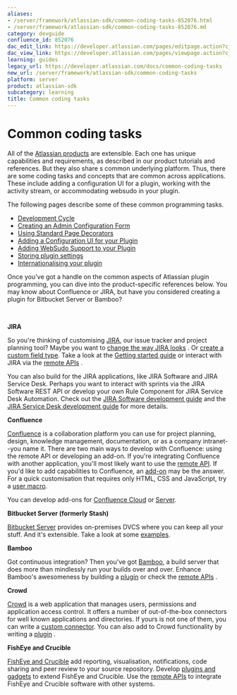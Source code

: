 ```yaml
---
aliases:
- /server/framework/atlassian-sdk/common-coding-tasks-852076.html
- /server/framework/atlassian-sdk/common-coding-tasks-852076.md
category: devguide
confluence_id: 852076
dac_edit_link: https://developer.atlassian.com/pages/editpage.action?cjm=wozere&pageId=852076
dac_view_link: https://developer.atlassian.com/pages/viewpage.action?cjm=wozere&pageId=852076
learning: guides
legacy_url: https://developer.atlassian.com/docs/common-coding-tasks
new_url: /server/framework/atlassian-sdk/common-coding-tasks
platform: server
product: atlassian-sdk
subcategory: learning
title: Common coding tasks
---
```

# Common coding tasks

All of the <a href="http://www.atlassian.com/software/" class="external-link">Atlassian products</a> are extensible. Each one has unique capabilities and requirements, as described in our product tutorials and references. But they also share s common underlying platform. Thus, there are some coding tasks and concepts that are common across applications. These include adding a configuration UI for a plugin, working with the activity stream, or accommodating websudo in your plugin.

The following pages describe some of these common programming tasks. 

-   [Development Cycle](/server/framework/atlassian-sdk/development-cycle)
-   [Creating an Admin Configuration Form](/server/framework/atlassian-sdk/creating-an-admin-configuration-form)
-   [Using Standard Page Decorators](/server/framework/atlassian-sdk/using-standard-page-decorators)
-   [Adding a Configuration UI for your Plugin](/server/framework/atlassian-sdk/adding-a-configuration-ui-for-your-plugin)
-   [Adding WebSudo Support to your Plugin](/server/framework/atlassian-sdk/adding-websudo-support-to-your-plugin)
-   [Storing plugin settings](/server/framework/atlassian-sdk/storing-plugin-settings)
-   [Internationalising your plugin](/server/framework/atlassian-sdk/internationalising-your-plugin)

Once you've got a handle on the common aspects of Atlassian plugin programming, you can dive into the product-specific references below. You may know about Confluence or JIRA, but have you considered creating a plugin for Bitbucket Server or Bamboo?

 

**JIRA**

So you're thinking of customising [JIRA](https://developer.atlassian.com/display/JIRADEV), our issue tracker and project planning tool? Maybe you want to [change the way JIRA looks](https://developer.atlassian.com/display/JIRADEV/JIRA+templates+and+JSPs) . Or [create a custom field type](https://developer.atlassian.com/display/JIRADEV/Tutorial+-+Creating+a+custom+field+type). Take a look at the [Getting started guide](https://developer.atlassian.com/display/JIRADEV/Getting+started) or interact with JIRA via the [remote APIs](https://developer.atlassian.com/display/JIRADEV/JIRA+APIs) .

You can also build for the JIRA applications, like JIRA Software and JIRA Service Desk. Perhaps you want to interact with sprints via the JIRA Software REST API or develop your own Rule Component for JIRA Service Desk Automation. Check out the [JIRA Software development guide](https://developer.atlassian.com/display/JIRADEV/JIRA+Software+development+guide) and the [JIRA Service Desk development guide](https://developer.atlassian.com/display/JIRADEV/JIRA+Service+Desk+development+guide) for more details.

**Confluence**

[Confluence](https://developer.atlassian.com/display/CONFDEV) is a collaboration platform you can use for project planning, design, knowledge management, documentation, or as a company intranet--you name it. There are two main ways to develop with Confluence: using the remote API or developing an add-on. If you're integrating Confluence with another application, you'll most likely want to use the [remote API](https://developer.atlassian.com/display/CONFCLOUD/Confluence+REST+API). If you'd like to add capabilities to Confluence, an [add-on](https://developer.atlassian.com/display/CONFCLOUD/Confluence+Connect+patterns) may be the answer. For a quick customisation that requires only HTML, CSS and JavaScript, try a [user macro](https://developer.atlassian.com/display/CONFDEV/Confluence+User+Macro+Guide).

You can develop add-ons for [Confluence Cloud](https://developer.atlassian.com/display/CONFCLOUD) or [Server](https://developer.atlassian.com/display/CONFDEV).

**Bitbucket Server (formerly Stash)**

[Bitbucket Server](https://developer.atlassian.com/stash/docs/latest/) provides on-premises DVCS where you can keep all your stuff. And it's extensible. Take a look at some <a href="http://atlassian.bitbucket.org/stash/" class="external-link">examples</a>.

**Bamboo**

Got continuous integration? Then you've got [Bamboo](https://developer.atlassian.com/display/BAMBOODEV), a build server that does more than mindlessly run your builds over and over. Enhance Bamboo's awesomeness by building a [plugin](https://developer.atlassian.com/display/BAMBOODEV/Bamboo+Plugin+Guide) or check the [remote APIs](https://developer.atlassian.com/display/BAMBOODEV/REST+APIs) .

**Crowd**

[Crowd](https://developer.atlassian.com/display/CROWDDEV) is a web application that manages users, permissions and application access control. It offers a number of out-of-the-box connectors for well known applications and directories. If yours is not one of them, you can write a [custom connector](https://developer.atlassian.com/display/CROWDDEV/Remote+API+Reference). You can also add to Crowd functionality by writing a [plugin](https://developer.atlassian.com/display/CROWDDEV/Developing+Plugins+for+Crowd) .

**FishEye and Crucible**

[FishEye and Crucible](https://developer.atlassian.com/display/FECRUDEV) add reporting, visualisation, notifications, code sharing and peer review to your source repository. Develop [plugins and gadgets](https://developer.atlassian.com/display/FECRUDEV/FishEye+and+Crucible+Plugin+Guide) to extend FishEye and Crucible. Use the [remote APIs](https://developer.atlassian.com/display/FECRUDEV/Remote+API+Reference) to integrate FishEye and Crucible software with other systems.

















































































































































































































